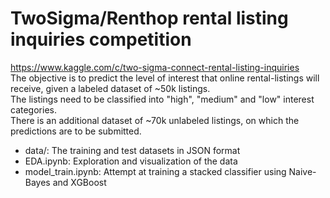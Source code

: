 # TwoSigma/Renthop rental listing inquiries competition

https://www.kaggle.com/c/two-sigma-connect-rental-listing-inquiries  
The objective is to predict the level of interest that online rental-listings will receive, given a labeled dataset of ~50k listings.  
The listings need to be classified into "high", "medium" and "low" interest categories.  
There is an additional dataset of ~70k unlabeled listings, on which the predictions are to be submitted.

- data/: The training and test datasets in JSON format
- EDA.ipynb: Exploration and visualization of the data
- model_train.ipynb: Attempt at training a stacked classifier using Naive-Bayes and XGBoost
